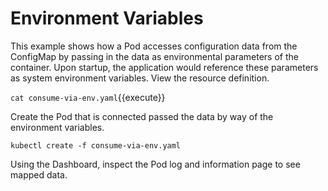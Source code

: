 # Environment Variables #

This example shows how a Pod accesses configuration data from the ConfigMap by passing in the data as environmental parameters of the container. Upon startup, the application would reference these parameters as system environment variables. View the resource definition.

`cat consume-via-env.yaml`{{execute}}

Create the Pod that is connected passed the data by way of the environment variables.

`kubectl create -f consume-via-env.yaml`

Using the Dashboard, inspect the Pod log and information page to see mapped data.
